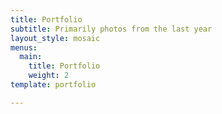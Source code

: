 ```yaml
---
title: Portfolio
subtitle: Primarily photos from the last year
layout_style: mosaic
menus:
  main:
    title: Portfolio
    weight: 2
template: portfolio

---
```

